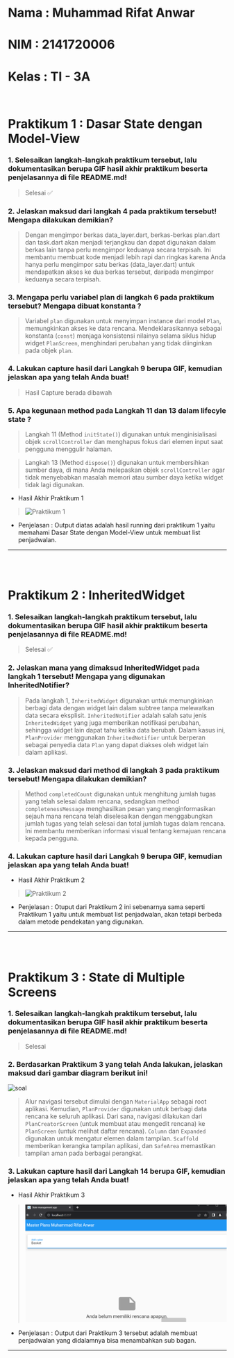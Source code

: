 # Nama : Muhammad Rifat Anwar

# NIM : 2141720006

# Kelas : TI - 3A

<br>

# Praktikum 1 : Dasar State dengan Model-View

### 1. Selesaikan langkah-langkah praktikum tersebut, lalu dokumentasikan berupa GIF hasil akhir praktikum beserta penjelasannya di file README.md!

> Selesai ✅

### 2. Jelaskan maksud dari langkah 4 pada praktikum tersebut! Mengapa dilakukan demikian?

> Dengan mengimpor berkas data_layer.dart, berkas-berkas plan.dart dan task.dart akan menjadi terjangkau dan dapat digunakan dalam berkas lain tanpa perlu mengimpor keduanya secara terpisah. Ini membantu membuat kode menjadi lebih rapi dan ringkas karena Anda hanya perlu mengimpor satu berkas (data_layer.dart) untuk mendapatkan akses ke dua berkas tersebut, daripada mengimpor keduanya secara terpisah.

### 3. Mengapa perlu variabel plan di langkah 6 pada praktikum tersebut? Mengapa dibuat konstanta ?

> Variabel `plan` digunakan untuk menyimpan instance dari model `Plan`, memungkinkan akses ke data rencana. Mendeklarasikannya sebagai konstanta (`const`) menjaga konsistensi nilainya selama siklus hidup widget `PlanScreen`, menghindari perubahan yang tidak diinginkan pada objek `plan`.

### 4. Lakukan capture hasil dari Langkah 9 berupa GIF, kemudian jelaskan apa yang telah Anda buat!

> Hasil Capture berada dibawah

### 5. Apa kegunaan method pada Langkah 11 dan 13 dalam lifecyle state ?

> Langkah 11 (Method `initState()`) digunakan untuk menginisialisasi objek `scrollController` dan menghapus fokus dari elemen input saat pengguna menggulir halaman.

> Langkah 13 (Method `dispose()`) digunakan untuk membersihkan sumber daya, di mana Anda melepaskan objek `scrollController` agar tidak menyebabkan masalah memori atau sumber daya ketika widget tidak lagi digunakan.

- Hasil Akhir Praktikum 1

> ![Praktikum 1]()

- Penjelasan : Output diatas adalah hasil running dari praktikum 1 yaitu memahami Dasar State dengan Model-View untuk membuat list penjadwalan.

---

<br>
<br>

# Praktikum 2 : InheritedWidget

### 1. Selesaikan langkah-langkah praktikum tersebut, lalu dokumentasikan berupa GIF hasil akhir praktikum beserta penjelasannya di file README.md!

> Selesai ✅

### 2. Jelaskan mana yang dimaksud InheritedWidget pada langkah 1 tersebut! Mengapa yang digunakan InheritedNotifier?

> Pada langkah 1, `InheritedWidget` digunakan untuk memungkinkan berbagi data dengan widget lain dalam subtree tanpa melewatkan data secara eksplisit. `InheritedNotifier` adalah salah satu jenis `InheritedWidget` yang juga memberikan notifikasi perubahan, sehingga widget lain dapat tahu ketika data berubah. Dalam kasus ini, `PlanProvider` menggunakan `InheritedNotifier` untuk berperan sebagai penyedia data `Plan` yang dapat diakses oleh widget lain dalam aplikasi.

### 3. Jelaskan maksud dari method di langkah 3 pada praktikum tersebut! Mengapa dilakukan demikian?

> Method `completedCount` digunakan untuk menghitung jumlah tugas yang telah selesai dalam rencana, sedangkan method `completenessMessage` menghasilkan pesan yang menginformasikan sejauh mana rencana telah diselesaikan dengan menggabungkan jumlah tugas yang telah selesai dan total jumlah tugas dalam rencana. Ini membantu memberikan informasi visual tentang kemajuan rencana kepada pengguna.

### 4. Lakukan capture hasil dari Langkah 9 berupa GIF, kemudian jelaskan apa yang telah Anda buat!

- Hasil Akhir Praktikum 2

> ![Praktikum 2]()

- Penjelasan : Otuput dari Praktikum 2 ini sebenarnya sama seperti Praktikum 1 yaitu untuk membuat list penjadwalan, akan tetapi berbeda dalam metode pendekatan yang digunakan.
---

<br>
<br>

# Praktikum 3 : State di Multiple Screens

### 1. Selesaikan langkah-langkah praktikum tersebut, lalu dokumentasikan berupa GIF hasil akhir praktikum beserta penjelasannya di file README.md!

> Selesai 

### 2. Berdasarkan Praktikum 3 yang telah Anda lakukan, jelaskan maksud dari gambar diagram berikut ini!

![soal](https://jti-polinema.github.io/flutter-codelab/11-basic-state/img//9ce81bcd2817adc8.png)
> Alur navigasi tersebut dimulai dengan `MaterialApp` sebagai root aplikasi. Kemudian, `PlanProvider` digunakan untuk berbagi data rencana ke seluruh aplikasi. Dari sana, navigasi dilakukan dari `PlanCreatorScreen` (untuk membuat atau mengedit rencana) ke `PlanScreen` (untuk melihat daftar rencana). `Column` dan `Expanded` digunakan untuk mengatur elemen dalam tampilan. `Scaffold` memberikan kerangka tampilan aplikasi, dan `SafeArea` memastikan tampilan aman pada berbagai perangkat.

### 3. Lakukan capture hasil dari Langkah 14 berupa GIF, kemudian jelaskan apa yang telah Anda buat!

- Hasil Akhir Praktikum 3

> ![Praktikum 3](./assets/g1.png)

- Penjelasan : Output dari Praktikum 3 tersebut adalah membuat penjadwalan yang didalamnya bisa menambahkan sub bagan.
---
